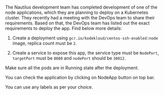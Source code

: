 The Nautilus development team has completed development of one of the node applications, which they are planning to deploy on a Kubernetes cluster. They recently had a meeting with the DevOps team to share their requirements. Based on that, the DevOps team has listed out the exact requirements to deploy the app. Find below more details:


1. Create a deployment using `gcr.io/kodekloud/centos-ssh-enabled:node` image, replica count must be `2`.

2. Create a service to expose this app, the service type must be `NodePort`, `targetPort` must be `8080` and `nodePort` should be `30012`.

Make sure all the pods are in Running state after the deployment.

You can check the application by clicking on NodeApp button on top bar.


You can use any labels as per your choice.

